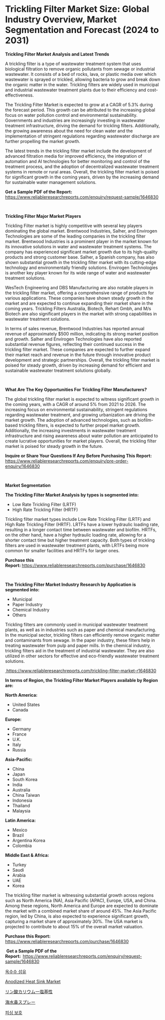<p><h1>Trickling Filter Market Size: Global Industry Overview, Market Segmentation and Forecast (2024 to 2031)</h1></p><p><strong>Trickling Filter Market Analysis and Latest Trends</strong></p>
<p><p>A trickling filter is a type of wastewater treatment system that uses biological filtration to remove organic pollutants from sewage or industrial wastewater. It consists of a bed of rocks, lava, or plastic media over which wastewater is sprayed or trickled, allowing bacteria to grow and break down the organic matter in the water. Trickling filters are widely used in municipal and industrial wastewater treatment plants due to their efficiency and cost-effectiveness.</p><p>The Trickling Filter Market is expected to grow at a CAGR of 5.3% during the forecast period. This growth can be attributed to the increasing global focus on water pollution control and environmental sustainability. Governments and industries are increasingly investing in wastewater treatment infrastructure, driving the demand for trickling filters. Additionally, the growing awareness about the need for clean water and the implementation of stringent regulations regarding wastewater discharge are further propelling the market growth.</p><p>The latest trends in the trickling filter market include the development of advanced filtration media for improved efficiency, the integration of automation and AI technologies for better monitoring and control of the treatment process, and the adoption of decentralized wastewater treatment systems in remote or rural areas. Overall, the trickling filter market is poised for significant growth in the coming years, driven by the increasing demand for sustainable water management solutions.</p></p>
<p><strong>Get a Sample PDF of the Report:&nbsp;</strong> <a href="https://www.reliableresearchreports.com/enquiry/request-sample/1646830">https://www.reliableresearchreports.com/enquiry/request-sample/1646830</a></p>
<p>&nbsp;</p>
<p><strong>Trickling Filter Major Market Players</strong></p>
<p><p>Trickling Filter market is highly competitive with several key players dominating the global market. Brentwood Industries, Salher, and Envirogen Technologies are some of the leading companies in the trickling filter market. Brentwood Industries is a prominent player in the market known for its innovative solutions in water and wastewater treatment systems. The company has experienced significant market growth due to its high-quality products and strong customer base. Salher, a Spanish company, has also shown substantial growth in the trickling filter market with its cutting-edge technology and environmentally friendly solutions. Envirogen Technologies is another key player known for its wide range of water and wastewater treatment solutions.</p><p>WesTech Engineering and DBS Manufacturing are also notable players in the trickling filter market, offering a comprehensive range of products for various applications. These companies have shown steady growth in the market and are expected to continue expanding their market share in the coming years. Trickling Filters Australia, Biotech, Rehart Gmbh, and M/s Biotech are also significant players in the market with strong capabilities in wastewater treatment solutions.</p><p>In terms of sales revenue, Brentwood Industries has reported annual revenue of approximately $500 million, indicating its strong market position and growth. Salher and Envirogen Technologies have also reported substantial revenue figures, reflecting their continued success in the trickling filter market. These companies are expected to further expand their market reach and revenue in the future through innovative product development and strategic partnerships. Overall, the trickling filter market is poised for steady growth, driven by increasing demand for efficient and sustainable wastewater treatment solutions globally.</p></p>
<p>&nbsp;</p>
<p><strong>What Are The Key Opportunities For Trickling Filter Manufacturers?</strong></p>
<p><p>The global trickling filter market is expected to witness significant growth in the coming years, with a CAGR of around 5% from 2021 to 2026. The increasing focus on environmental sustainability, stringent regulations regarding wastewater treatment, and growing urbanization are driving the market growth. The adoption of advanced technologies, such as biofilm-based trickling filters, is expected to further propel market growth. Additionally, the increasing investments in wastewater treatment infrastructure and rising awareness about water pollution are anticipated to create lucrative opportunities for market players. Overall, the trickling filter market is poised for steady growth in the future.</p></p>
<p><strong>Inquire or Share Your Questions If Any Before Purchasing This Report:</strong> <a href="https://www.reliableresearchreports.com/enquiry/pre-order-enquiry/1646830">https://www.reliableresearchreports.com/enquiry/pre-order-enquiry/1646830</a></p>
<p>&nbsp;</p>
<p><strong>Market Segmentation</strong></p>
<p><strong>The Trickling Filter Market Analysis by types is segmented into:</strong></p>
<p><ul><li>Low Rate Trickling Filter (LRTF)</li><li>High Rate Trickling Filter (HRTF)</li></ul></p>
<p><p>Trickling filter market types include Low Rate Trickling Filter (LRTF) and High Rate Trickling Filter (HRTF). LRTFs have a lower hydraulic loading rate, resulting in a longer contact time between wastewater and biofilm. HRTFs, on the other hand, have a higher hydraulic loading rate, allowing for a shorter contact time but higher treatment capacity. Both types of trickling filters are used in wastewater treatment plants, with LRTFs being more common for smaller facilities and HRTFs for larger ones.</p></p>
<p><strong>Purchase this Report:&nbsp;</strong><a href="https://www.reliableresearchreports.com/purchase/1646830">https://www.reliableresearchreports.com/purchase/1646830</a></p>
<p>&nbsp;</p>
<p><strong>The Trickling Filter Market Industry Research by Application is segmented into:</strong></p>
<p><ul><li>Municipal</li><li>Paper Industry</li><li>Chemical Industry</li><li>Others</li></ul></p>
<p><p>Trickling filters are commonly used in municipal wastewater treatment plants, as well as in industries such as paper and chemical manufacturing. In the municipal sector, trickling filters can efficiently remove organic matter and contaminants from sewage. In the paper industry, these filters help in treating wastewater from pulp and paper mills. In the chemical industry, trickling filters aid in the treatment of industrial wastewater. They are also utilized in other sectors for effective and eco-friendly wastewater treatment solutions.</p></p>
<p><a href="https://www.reliableresearchreports.com/trickling-filter-market-r1646830">&nbsp;https://www.reliableresearchreports.com/trickling-filter-market-r1646830</a></p>
<p><strong>In terms of Region, the Trickling Filter Market Players available by Region are:</strong></p>
<p>
    <p> <strong> North America: </strong>
        <ul>
            <li>United States</li>
            <li>Canada</li>
        </ul>
        </p> 
    <p> <strong> Europe: </strong>
        <ul>
            <li>Germany</li>
            <li>France</li>
            <li>U.K.</li>
            <li>Italy</li>
            <li>Russia</li>
        </ul>
        </p> 
    <p> <strong> Asia-Pacific: </strong>
        <ul>
            <li>China</li>
            <li>Japan</li>
            <li>South Korea</li>
            <li>India</li>
            <li>Australia</li>
            <li>China Taiwan</li>
            <li>Indonesia</li>
            <li>Thailand</li>
            <li>Malaysia</li>
        </ul>
        </p> 
    <p> <strong> Latin America: </strong>
        <ul>
            <li>Mexico</li>
            <li>Brazil</li>
            <li>Argentina Korea</li>
            <li>Colombia</li>
        </ul>
        </p> 
    <p> <strong> Middle East & Africa: </strong>
        <ul>
            <li>Turkey</li>
            <li>Saudi</li>
            <li>Arabia</li>
            <li>UAE</li>
            <li>Korea</li>
        </ul>
    </p>
    </p>
<p><p>The trickling filter market is witnessing substantial growth across regions such as North America (NA), Asia Pacific (APAC), Europe, USA, and China. Among these regions, North America and Europe are expected to dominate the market with a combined market share of around 45%. The Asia Pacific region, led by China, is also expected to experience significant growth, capturing a market share of approximately 30%. The USA market is projected to contribute to about 15% of the overall market valuation.</p></p>
<p><strong>Purchase this Report: </strong><a href="https://www.reliableresearchreports.com/purchase/1646830">https://www.reliableresearchreports.com/purchase/1646830</a></p>
<p>&nbsp;<strong>Get a Sample PDF of the Report:&nbsp;&nbsp;</strong><a href="https://www.reliableresearchreports.com/enquiry/request-sample/1646830">https://www.reliableresearchreports.com/enquiry/request-sample/1646830</a></p>
<p><strong></strong></p>
<p><p><a href="https://github.com/WilburKihn5676/Market-Research-Report-List-1/blob/main/609339034894.md">옥수수 섬유</a></p><p><a href="https://github.com/seekum/Market-Research-Report-List-2/blob/main/anodized-heat-sink-market.md">Anodized Heat Sink Market</a></p><p><a href="https://github.com/andym141978/Market-Research-Report-List-1/blob/main/717423538361.md">リン酸カリウム一塩基性</a></p><p><a href="https://github.com/EstelWisozk1/Market-Research-Report-List-1/blob/main/416139438359.md">海水鼻スプレー</a></p><p><a href="https://github.com/wallacBahrtyinger567686/Market-Research-Report-List-1/blob/main/624997734895.md">피싱 보호</a></p></p>